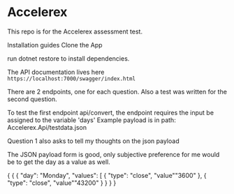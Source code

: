# Accelerex
This repo is for the Accelerex assessment test.

Installation guides
Clone the App

run dotnet restore to install dependencies.

The API documentation lives here `https://localhost:7000/swagger/index.html`

There are 2 endpoints, one for each question. Also a test was written for the second question.

To test the first endpoint api/convert, the endpoint requires the input be assigned to the variable 'days'
Example payload is in path: Accelerex.Api/testdata.json

Question 1 also asks to tell my thoughts on the json payload

The JSON payload form is good, only subjective preference for me would be to get the day as a value as well. 

{
  {
    {
      "day": "Monday",
      "values": [
        {
          "type": "close",
          "value""3600"
        },
        {
          "type": "close",
          "value""43200"
        }
      }
    }
  }
